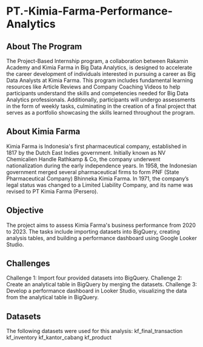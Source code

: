 # PT.-Kimia-Farma-Performance-Analytics

## About The Program
The Project-Based Internship program, a collaboration between Rakamin Academy and Kimia Farma in Big Data Analytics, is designed to accelerate the career development of individuals interested in pursuing a career as Big Data Analysts at Kimia Farma. This program includes fundamental learning resources like Article Reviews and Company Coaching Videos to help participants understand the skills and competencies needed for Big Data Analytics professionals. Additionally, participants will undergo assessments in the form of weekly tasks, culminating in the creation of a final project that serves as a portfolio showcasing the skills learned throughout the program.

## About Kimia Farma
Kimia Farma is Indonesia's first pharmaceutical company, established in 1817 by the Dutch East Indies government. Initially known as NV Chemicalien Handle Rathkamp & Co, the company underwent nationalization during the early independence years. In 1958, the Indonesian government merged several pharmaceutical firms to form PNF (State Pharmaceutical Company) Bhinneka Kimia Farma. In 1971, the company’s legal status was changed to a Limited Liability Company, and its name was revised to PT Kimia Farma (Persero).

## Objective
The project aims to assess Kimia Farma's business performance from 2020 to 2023. The tasks include importing datasets into BigQuery, creating analysis tables, and building a performance dashboard using Google Looker Studio.

## Challenges
Challenge 1: Import four provided datasets into BigQuery.
Challenge 2: Create an analytical table in BigQuery by merging the datasets.
Challenge 3: Develop a performance dashboard in Looker Studio, visualizing the data from the analytical table in BigQuery.

## Datasets
The following datasets were used for this analysis:
kf_final_transaction
kf_inventory
kf_kantor_cabang
kf_product
